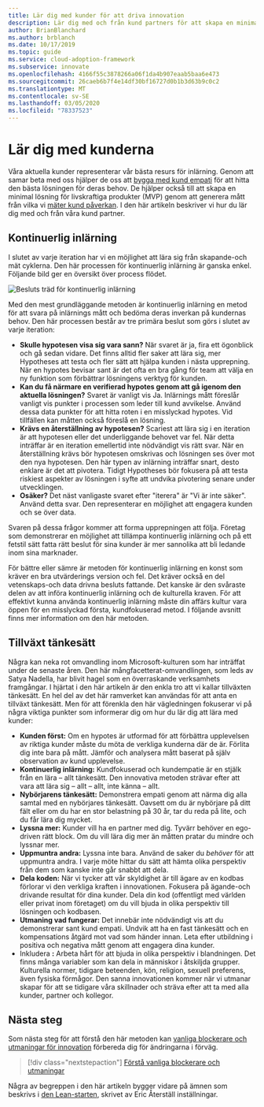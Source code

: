 ```yaml
---
title: Lär dig med kunder för att driva innovation
description: Lär dig med och från kund partners för att skapa en minimal produkt för livsduglig produkt (MVP) med empati och generera mått för kund påverkan.
author: BrianBlanchard
ms.author: brblanch
ms.date: 10/17/2019
ms.topic: guide
ms.service: cloud-adoption-framework
ms.subservice: innovate
ms.openlocfilehash: 4166f55c3878266a06f1da4b907eaab5baa6e473
ms.sourcegitcommit: 26caeb6b7f4e14df30bf16727d0b1b3d63b9c0c2
ms.translationtype: MT
ms.contentlocale: sv-SE
ms.lasthandoff: 03/05/2020
ms.locfileid: "78337523"
---
```

# <a name="learn-with-customers"></a>Lär dig med kunderna

Våra aktuella kunder representerar vår bästa resurs för inlärning. Genom att samar beta med oss hjälper de oss att [bygga med kund empati](./build.md) för att hitta den bästa lösningen för deras behov. De hjälper också till att skapa en minimal lösning för livskraftiga produkter (MVP) genom att generera mått från vilka vi [mäter kund påverkan](./measure.md). I den här artikeln beskriver vi hur du lär dig med och från våra kund partner.

## <a name="continuous-learning"></a>Kontinuerlig inlärning

I slutet av varje iteration har vi en möjlighet att lära sig från skapande-och mät cyklerna. Den här processen för kontinuerlig inlärning är ganska enkel. Följande bild ger en översikt över process flödet.

![Besluts träd för kontinuerlig inlärning](../../_images/innovate/continuous-learning.png)

Med den mest grundläggande metoden är kontinuerlig inlärning en metod för att svara på inlärnings mått och bedöma deras inverkan på kundernas behov. Den här processen består av tre primära beslut som görs i slutet av varje iteration:

- **Skulle hypotesen visa sig vara sann?** När svaret är ja, fira ett ögonblick och gå sedan vidare. Det finns alltid fler saker att lära sig, mer Hypotheses att testa och fler sätt att hjälpa kunden i nästa upprepning. När en hypotes bevisar sant är det ofta en bra gång för team att välja en ny funktion som förbättrar lösningens verktyg för kunden.
- **Kan du få närmare en verifierad hypotes genom att gå igenom den aktuella lösningen?** Svaret är vanligt vis Ja. Inlärnings mått föreslår vanligt vis punkter i processen som leder till kund avvikelse. Använd dessa data punkter för att hitta roten i en misslyckad hypotes. Vid tillfällen kan måtten också föreslå en lösning.
- **Krävs en återställning av hypotesen?** Scariest att lära sig i en iteration är att hypotesen eller det underliggande behovet var fel. När detta inträffar är en iteration emellertid inte nödvändigt vis rätt svar. När en återställning krävs bör hypotesen omskrivas och lösningen ses över mot den nya hypotesen. Den här typen av inlärning inträffar snart, desto enklare är det att pivotera. Tidigt Hypotheses bör fokusera på att testa riskiest aspekter av lösningen i syfte att undvika pivotering senare under utvecklingen.
- **Osäker?** Det näst vanligaste svaret efter "iterera" är "Vi är inte säker". Använd detta svar. Den representerar en möjlighet att engagera kunden och se över data.

Svaren på dessa frågor kommer att forma upprepningen att följa. Företag som demonstrerar en möjlighet att tillämpa kontinuerlig inlärning och på ett fetstil sätt fatta rätt beslut för sina kunder är mer sannolika att bli ledande inom sina marknader.

För bättre eller sämre är metoden för kontinuerlig inlärning en konst som kräver en bra utvärderings version och fel. Det kräver också en del vetenskaps-och data drivna besluts fattande. Det kanske är den svåraste delen av att införa kontinuerlig inlärning och de kulturella kraven. För att effektivt kunna använda kontinuerlig inlärning måste din affärs kultur vara öppen för en misslyckad första, kundfokuserad metod. I följande avsnitt finns mer information om den här metoden.

## <a name="growth-mindset"></a>Tillväxt tänkesätt

Några kan neka rot omvandling inom Microsoft-kulturen som har inträffat under de senaste åren. Den här mångfacetterat-omvandlingen, som leds av Satya Nadella, har blivit hagel som en överraskande verksamhets framgångar. I hjärtat i den här artikeln är den enkla tro att vi kallar tillväxten tänkesätt. En hel del av det här ramverket kan användas för att anta en tillväxt tänkesätt. Men för att förenkla den här vägledningen fokuserar vi på några viktiga punkter som informerar dig om hur du lär dig att lära med kunder:

- **Kunden först:** Om en hypotes är utformad för att förbättra upplevelsen av riktiga kunder måste du möta de verkliga kunderna där de är. Förlita dig inte bara på mått. Jämför och analysera mått baserat på själv observation av kund upplevelse.
- **Kontinuerlig inlärning:** Kundfokuserad och kundempatie är en stjälk från en lära – allt tänkesätt. Den innovativa metoden strävar efter att vara att lära sig – allt – allt, inte känna – allt.
- **Nybörjarens tänkesätt:** Demonstrera empati genom att närma dig alla samtal med en nybörjares tänkesätt. Oavsett om du är nybörjare på ditt fält eller om du har en stor belastning på 30 år, tar du reda på lite, och du får lära dig mycket.
- **Lyssna mer:** Kunder vill ha en partner med dig. Tyvärr behöver en ego-driven rätt block. Om du vill lära dig mer än måtten pratar du mindre och lyssnar mer.
- **Uppmuntra andra:** Lyssna inte bara. Använd de saker du *behöver* för att uppmuntra andra. I varje möte hittar du sätt att hämta olika perspektiv från dem som kanske inte går snabbt att dela.
- **Dela koden:** När vi tycker att vår skyldighet är till ägare av en kodbas förlorar vi den verkliga kraften i innovationen. Fokusera på ägande-och drivande resultat för dina kunder. Dela din kod (offentligt med världen eller privat inom företaget) om du vill bjuda in olika perspektiv till lösningen och kodbasen.
- **Utmaning vad fungerar:** Det innebär inte nödvändigt vis att du demonstrerar sant kund empati. Undvik att ha en fast tänkesätt och en kompensations åtgärd mot vad som händer innan. Leta efter utbildning i positiva och negativa mått genom att engagera dina kunder.
- Inkludera **:** Arbeta hårt för att bjuda in olika perspektiv i blandningen. Det finns många variabler som kan dela in människor i åtskiljda grupper. Kulturella normer, tidigare beteenden, kön, religion, sexuell preferens, även fysiska förmågor. Den sanna innovationen kommer när vi utmanar skapar för att se tidigare våra skillnader och sträva efter att ta med alla kunder, partner och kollegor.

## <a name="next-steps"></a>Nästa steg

Som nästa steg för att förstå den här metoden kan [vanliga blockerare och utmaningar för innovation](./challenges.md) förbereda dig för ändringarna i förväg.

> [!div class="nextstepaction"]
> [Förstå vanliga blockerare och utmaningar](./challenges.md)

Några av begreppen i den här artikeln bygger vidare på ämnen som beskrivs i [den Lean-starten](http://theleanstartup.com/book), skrivet av Eric Återställ inställningar.
